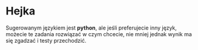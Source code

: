 # Hejka

Sugerowanym językiem jest **python**, ale jeśli preferujecie inny język, możecie te zadania rozwiązać w czym chcecie, nie mniej jednak wynik ma się zgadzać i testy przechodzić.

